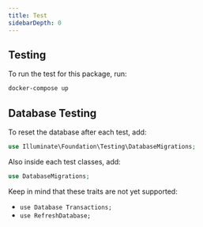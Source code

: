 ```yaml
---
title: Test
sidebarDepth: 0
---
```


## Testing
To run the test for this package, run:
```bash
docker-compose up
```

## Database Testing
To reset the database after each test, add:

```php
use Illuminate\Foundation\Testing\DatabaseMigrations;
```

Also inside each test classes, add:

```php
use DatabaseMigrations;
```

Keep in mind that these traits are not yet supported:
- `use Database Transactions;`
- `use RefreshDatabase;`
